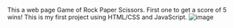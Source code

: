 This a web page Game of Rock Paper Scissors.
First one to get a score of 5 wins!
This is my first project using HTML/CSS and JavaScript.
![image](https://github.com/anuzka115/stone-paper-scissors/assets/141158943/79638e1b-b394-446b-babd-cb615c0a0e51)
